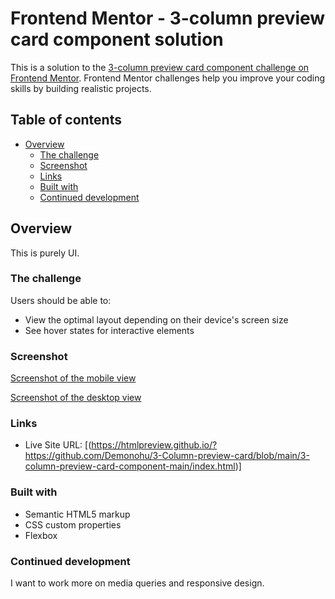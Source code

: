 # Frontend Mentor - 3-column preview card component solution

This is a solution to the [3-column preview card component challenge on Frontend Mentor](https://www.frontendmentor.io/challenges/3column-preview-card-component-pH92eAR2-). Frontend Mentor challenges help you improve your coding skills by building realistic projects. 

## Table of contents

- [Overview](#overview)
  - [The challenge](#the-challenge)
  - [Screenshot](#screenshot)
  - [Links](#links)
  - [Built with](#built-with)
  - [Continued development](#continued-development)

## Overview
This is purely UI. 

### The challenge

Users should be able to:

- View the optimal layout depending on their device's screen size
- See hover states for interactive elements

### Screenshot

[Screenshot of the mobile view](mobileview.png)

[Screenshot of the desktop view](desktopview.png)


### Links

- Live Site URL: [(https://htmlpreview.github.io/?https://github.com/Demonohu/3-Column-preview-card/blob/main/3-column-preview-card-component-main/index.html)]


### Built with

- Semantic HTML5 markup
- CSS custom properties
- Flexbox


### Continued development

I want to work more on media queries and responsive design.
